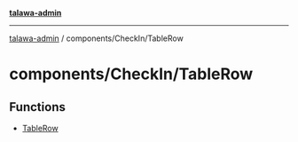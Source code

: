 [**talawa-admin**](../../../README.md)

***

[talawa-admin](../../../README.md) / components/CheckIn/TableRow

# components/CheckIn/TableRow

## Functions

- [TableRow](functions/TableRow.md)
